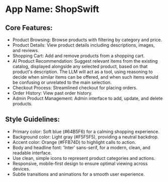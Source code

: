 # **App Name**: ShopSwift

## Core Features:

- Product Browsing: Browse products with filtering by category and price.
- Product Details: View product details including descriptions, images, and reviews.
- Shopping Cart: Add and remove products from a shopping cart.
- AI Product Recommendation: Suggest relevant items from the existing catalog, displayed alongside any selected product, based on that product's description. The LLM will act as a tool, using reasoning to decide when similar items can be offered, and when such items would be confusing or unrelated to the main selection.
- Checkout Process: Streamlined checkout for placing orders.
- Order History: View past order history.
- Admin Product Management: Admin interface to add, update, and delete products.

## Style Guidelines:

- Primary color: Soft blue (#64B5F6) for a calming shopping experience.
- Background color: Light gray (#F5F5F5), providing a neutral backdrop.
- Accent color: Orange (#FFB74D) to highlight calls to action.
- Body and headline font: 'Inter' sans-serif, for a modern, clean, and readable interface.
- Use clean, simple icons to represent product categories and actions.
- Responsive, mobile-first design to ensure optimal viewing across devices.
- Subtle transitions and animations for a smooth user experience.